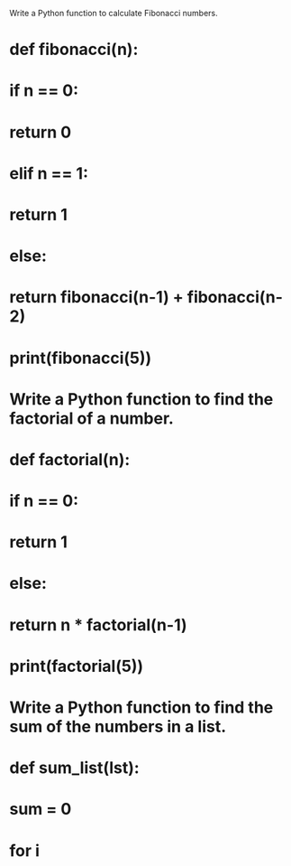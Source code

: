Write a Python function to calculate Fibonacci numbers.

# def fibonacci(n):
#     if n == 0:
#         return 0
#     elif n == 1:
#         return 1
#     else:
#         return fibonacci(n-1) + fibonacci(n-2)
#
#
# print(fibonacci(5))

# Write a Python function to find the factorial of a number.
#
# def factorial(n):
#     if n == 0:
#         return 1
#     else:
#         return n * factorial(n-1)
#
#
# print(factorial(5))

# Write a Python function to find the sum of the numbers in a list.
#
# def sum_list(lst):
#     sum = 0
#     for i
